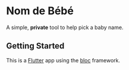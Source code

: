 # Nom de Bébé

A simple, **private** tool to help pick a baby name.

## Getting Started

This is a [Flutter](https://flutter.dev/) app using the [bloc](https://bloclibrary.dev/#/) framework.

